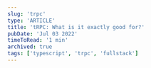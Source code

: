 ```yaml
---
slug: 'trpc'
type: 'ARTICLE'
title: 'tRPC: What is it exactly good for?'
pubDate: 'Jul 03 2022'
timeToRead: '1 min'
archived: true
tags: ['typescript', 'trpc', 'fullstack']
---
```

